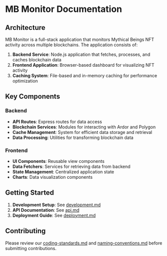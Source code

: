 # MB Monitor Documentation

## Architecture

MB Monitor is a full-stack application that monitors Mythical Beings NFT activity across multiple blockchains. The application consists of:

1. **Backend Service**: Node.js application that fetches, processes, and caches blockchain data
2. **Frontend Application**: Browser-based dashboard for visualizing NFT activity
3. **Caching System**: File-based and in-memory caching for performance optimization

## Key Components

### Backend

- **API Routes**: Express routes for data access
- **Blockchain Services**: Modules for interacting with Ardor and Polygon
- **Cache Management**: System for efficient data storage and retrieval
- **Data Processing**: Utilities for transforming blockchain data

### Frontend

- **UI Components**: Reusable view components
- **Data Fetchers**: Services for retrieving data from backend
- **State Management**: Centralized application state
- **Charts**: Data visualization components

## Getting Started

1. **Development Setup**: See [development.md](./development.md)
2. **API Documentation**: See [api.md](./api.md)
3. **Deployment Guide**: See [deployment.md](./deployment.md)

## Contributing

Please review our [coding-standards.md](./coding-standards.md) and [naming-conventions.md](./naming-conventions.md) before submitting contributions.
